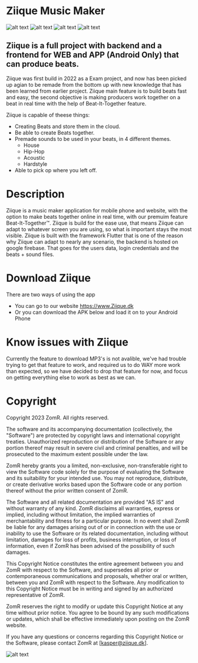 # Ziique Music Maker
![alt text](https://ziique.dk/assets/ZiiQue-Logo.png)
![alt text](https://img.shields.io/appveyor/build/zeroject/Ziique) ![alt text](https://img.shields.io/tokei/lines/github/zeroject/Ziique) ![alt text](https://img.shields.io/github/downloads/zeroject/Ziique/latest/total)

## Ziique is a full project with backend and a frontend for WEB and APP (Android Only) that can produce beats.

Ziique was first build in 2022 as a Exam project, and now has been picked up agian to be remade from the bottom up with new knowledge that has been learned from earlier project. Ziique main feature is to build beats fast and easy, the second objective is making producers work together on a beat in real time with the help of Beat-It-Together feature.

Ziique is capable of theese things:
* Creating Beats and store them in the cloud.
* Be able to create Beats together.
* Premade sounds to be used in your beats, in 4 different themes.
  - House
  - Hip-Hop
  - Acoustic
  - Hardstyle
* Able to pick op where you left off.

# Description
Ziique is a music maker application for mobile phone and website, with the option to make beats together online in real time, with our premuim feature Beat-It-Together™. Ziique is build for the ease use, that means Ziique can adapt to whatever screen you are using, so what is important stays the most visible. Ziique is built with the framework Flutter that is one of the reason why Ziique can adapt to nearly any scenario, the backend is hosted on google firebase. That goes for the users data, login credentials and the beats + sound files.

# Download Ziique
There are two ways of using the app

* You can go to our website https://www.Ziique.dk 
* Or you can download the APK below and load it on to your Android Phone

# Know issues with Ziique
Currently the feature to download MP3's is not avalible, we've had trouble trying to get that feature to work, and required us to do WAY more work than expected, so we have decided to drop that feature for now, and focus on getting everything else to work as best as we can.

# Copyright

Copyright 2023 ZomR. All rights reserved.

The software and its accompanying documentation (collectively, the "Software") are protected by copyright laws and international copyright treaties. Unauthorized reproduction or distribution of the Software or any portion thereof may result in severe civil and criminal penalties, and will be prosecuted to the maximum extent possible under the law.

ZomR hereby grants you a limited, non-exclusive, non-transferable right to view the Software code solely for the purpose of evaluating the Software and its suitability for your intended use. You may not reproduce, distribute, or create derivative works based upon the Software code or any portion thereof without the prior written consent of ZomR.

The Software and all related documentation are provided "AS IS" and without warranty of any kind. ZomR disclaims all warranties, express or implied, including without limitation, the implied warranties of merchantability and fitness for a particular purpose. In no event shall ZomR be liable for any damages arising out of or in connection with the use or inability to use the Software or its related documentation, including without limitation, damages for loss of profits, business interruption, or loss of information, even if ZomR has been advised of the possibility of such damages.

This Copyright Notice constitutes the entire agreement between you and ZomR with respect to the Software, and supersedes all prior or contemporaneous communications and proposals, whether oral or written, between you and ZomR with respect to the Software. Any modification to this Copyright Notice must be in writing and signed by an authorized representative of ZomR.

ZomR reserves the right to modify or update this Copyright Notice at any time without prior notice. You agree to be bound by any such modifications or updates, which shall be effective immediately upon posting on the ZomR website.

If you have any questions or concerns regarding this Copyright Notice or the Software, please contact ZomR at [kasper@ziique.dk].


![alt text](https://ziique.dk/assets/madebyzomr.png)
